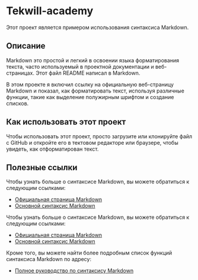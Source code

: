 # Tekwill-academy

Этот проект является примером использования синтаксиса Markdown.

## Описание

Markdown это простой и легкий в освоении языка форматирования текста, часто используемый в проектной документации и веб-страницах. Этот файл README написал в Markdown.

В этом проекте я включил ссылку на официальную веб-страницу Markdown и показал, как форматировать текст, используя различные функции, такие как выделение полужирным шрифтом и создание списков.

## Как использовать этот проект

Чтобы использовать этот проект, просто загрузите или клонируйте файл с GitHub и откройте его в тектовом редакторе или браузере, чтобы увидеть, как отформатирован текст.

## Полезные ссылки

Чтобы узнать больше о синтаксисе Markdown, вы можете обратиться к следующим ссылками:

- [Официальная страница Markdown](https://www.markdownguide.org/)
- [Основной синтаксис Markdown](https://www.markdownguide.org/basic-syntax/)

Чтобы узнать больше о синтаксисе Markdown, вы можете обратиться к следующим ссылками:

- [Официальная страница Markdown](https://www.markdownguide.org/)
- [Основной синтаксис Markdown](https://www.markdownguide.org/basic-syntax/)

Кроме того, вы можете найти более подробным список функций синтаксиса Markdown по адресу:

- [Полное руководство по синтаксису Markdown](https://www.markdownguide.org/)
